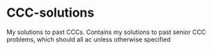 # CCC-solutions
My solutions to past CCCs.
Contains my solutions to past senior CCC problems, 
which should all ac unless otherwise specified
